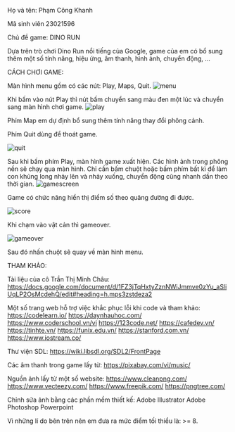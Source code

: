 Họ và tên: Phạm Công Khanh

Mã sinh viên 23021596

Chủ đề game: DINO RUN

Dựa trên trò chơi Dino Run nổi tiếng của Google, game của em có bổ sung thêm một số tính năng, hiệu ứng, âm thanh, hình ảnh, chuyển động, ...

CÁCH CHƠI GAME:

Màn hình menu gồm có các nút: Play, Maps, Quit.
![menu](https://github.com/pck313/phamcongkhanhgame/blob/main/dino%20run%20ban%20hoan%20chinh/abcmenu.png)

Khi bấm vào nút Play thì nút bấm chuyển sang màu đen một lúc và chuyển sang màn hình chơi game.
![play](https://github.com/pck313/phamcongkhanhgame/blob/main/dino%20run%20ban%20hoan%20chinh/abcplay.png)

Phím Map em dự định bổ sung thêm tính năng thay đổi phông cảnh.

Phím Quit dùng để thoát game.

![quit](https://github.com/pck313/phamcongkhanhgame/blob/main/dino%20run%20ban%20hoan%20chinh/abcquit.png)

Sau khi bấm phím Play, màn hình game xuất hiện. Các hình ảnh trong phông nền sẽ chạy qua màn hình.
Chỉ cần bấm chuột hoặc bấm phím bất kì để làm con khủng long nhảy lên và nhảy xuống, chuyển động cũng nhanh dần theo thời gian.
![gamescreen](https://github.com/pck313/phamcongkhanhgame/blob/main/dino%20run%20ban%20hoan%20chinh/abcgamescreen.png)

Game có chức năng hiển thị điểm số theo quãng đường đi được.

![score](https://github.com/pck313/phamcongkhanhgame/blob/main/dino%20run%20ban%20hoan%20chinh/abc.png)

Khi chạm vào vật cản thì gameover.

![gameover](https://github.com/pck313/phamcongkhanhgame/blob/main/dino%20run%20ban%20hoan%20chinh/abcgameover.png)

Sau đó nhấn chuột sẽ quay về màn hình menu.

THAM KHẢO:

Tài liệu của cô Trần Thị Minh Châu: https://docs.google.com/document/d/1FZ3jTqHxtyZznNWiJmmve0zYu_aSliUqLP2OsMcdehQ/edit#heading=h.mps3zstdeza2

Một số trang web hỗ trợ việc khắc phục lỗi khi code và tham khảo: 
https://codelearn.io/
https://daynhauhoc.com/
https://www.coderschool.vn/vi
https://123code.net/
https://cafedev.vn/ 
https://tinhte.vn/
https://funix.edu.vn/
https://stanford.com.vn/
https://www.iostream.co/

Thư viện SDL:
https://wiki.libsdl.org/SDL2/FrontPage

Các âm thanh trong game lấy từ:
https://pixabay.com/vi/music/

Nguồn ảnh lấy từ một số website: 
https://www.cleanpng.com/
https://www.vecteezy.com/
https://www.freepik.com/
https://pngtree.com/

Chỉnh sửa ảnh bằng các phần mềm thiết kế:
Adobe Illustrator
Adobe Photoshop
Powerpoint

Vì những lí do bên trên nên em đưa ra mức điểm tối thiểu là: >= 8.
